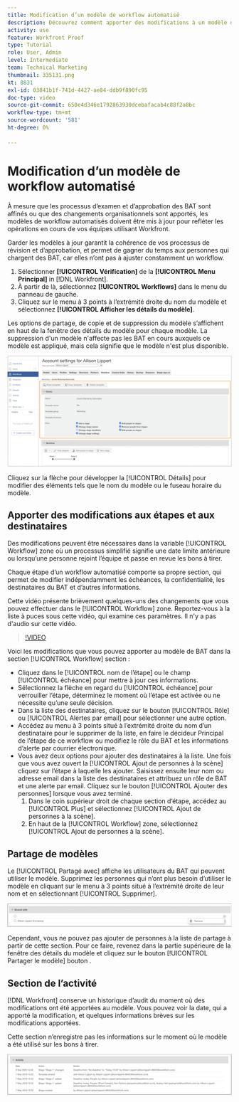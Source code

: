 ```yaml
---
title: Modification d’un modèle de workflow automatisé
description: Découvrez comment apporter des modifications à un modèle de workflow de vérification automatisée existant dans [!DNL  Workfront].
activity: use
feature: Workfront Proof
type: Tutorial
role: User, Admin
level: Intermediate
team: Technical Marketing
thumbnail: 335131.png
kt: 8831
exl-id: 03841b1f-741d-4427-ae84-ddb9f890fc95
doc-type: video
source-git-commit: 650e4d346e1792863930dcebafacab4c88f2a8bc
workflow-type: tm+mt
source-wordcount: '581'
ht-degree: 0%

---
```


# Modification d’un modèle de workflow automatisé

À mesure que les processus d’examen et d’approbation des BAT sont affinés ou que des changements organisationnels sont apportés, les modèles de workflow automatisés doivent être mis à jour pour refléter les opérations en cours de vos équipes utilisant Workfront.

Garder les modèles à jour garantit la cohérence de vos processus de révision et d’approbation, et permet de gagner du temps aux personnes qui chargent des BAT, car elles n’ont pas à ajuster constamment un workflow.

1. Sélectionner **[!UICONTROL Vérification]** de la **[!UICONTROL Menu Principal]** in [!DNL Workfront].
1. À partir de là, sélectionnez **[!UICONTROL Workflows]** dans le menu du panneau de gauche.
1. Cliquez sur le menu à 3 points à l’extrémité droite du nom du modèle et sélectionnez **[!UICONTROL Afficher les détails du modèle]**.

Les options de partage, de copie et de suppression du modèle s’affichent en haut de la fenêtre des détails du modèle pour chaque modèle. La suppression d&#39;un modèle n&#39;affecte pas les BAT en cours auxquels ce modèle est appliqué, mais cela signifie que le modèle n&#39;est plus disponible.

![Fenêtre Détails du modèle](assets/proof-system-setup-edit-templates-details-area.png)

<!--
Lean More URLs
-->

Cliquez sur la flèche pour développer la [!UICONTROL Détails] pour modifier des éléments tels que le nom du modèle ou le fuseau horaire du modèle.

## Apporter des modifications aux étapes et aux destinataires

Des modifications peuvent être nécessaires dans la variable [!UICONTROL Workflow] zone où un processus simplifié signifie une date limite antérieure ou lorsqu’une personne rejoint l’équipe et passe en revue les bons à tirer.

Chaque étape d’un workflow automatisé comporte sa propre section, qui permet de modifier indépendamment les échéances, la confidentialité, les destinataires du BAT et d’autres informations.

Cette vidéo présente brièvement quelques-uns des changements que vous pouvez effectuer dans le [!UICONTROL Workflow] zone. Reportez-vous à la liste à puces sous cette vidéo, qui examine ces paramètres. Il n&#39;y a pas d&#39;audio sur cette vidéo.

>[!VIDEO](https://video.tv.adobe.com/v/335131/?quality=12&learn=on)

Voici les modifications que vous pouvez apporter au modèle de BAT dans la section [!UICONTROL Workflow] section :

* Cliquez dans le [!UICONTROL nom de l’étape] ou le champ [!UICONTROL échéance] pour mettre à jour ces informations.
* Sélectionnez la flèche en regard du [!UICONTROL échéance] pour verrouiller l’étape, déterminez le moment où l’étape est activée ou ne nécessite qu’une seule décision.
* Dans la liste des destinataires, cliquez sur le bouton [!UICONTROL Rôle] ou [!UICONTROL Alertes par email] pour sélectionner une autre option.
* Accédez au menu à 3 points situé à l’extrémité droite du nom d’un destinataire pour le supprimer de la liste, en faire le décideur Principal de l’étape de ce workflow ou modifiez le rôle du BAT et les informations d’alerte par courrier électronique.
* Vous avez deux options pour ajouter des destinataires à la liste. Une fois que vous avez ouvert la [!UICONTROL Ajout de personnes à la scène] cliquez sur l’étape à laquelle les ajouter. Saisissez ensuite leur nom ou adresse email dans la liste des destinataires et attribuez un rôle de BAT et une alerte par email. Cliquez sur le bouton [!UICONTROL Ajouter des personnes] lorsque vous avez terminé.
   1. Dans le coin supérieur droit de chaque section d’étape, accédez au [!UICONTROL Plus] et sélectionnez [!UICONTROL Ajout de personnes à la scène].
   1. En haut de la [!UICONTROL Workflow] zone, sélectionnez [!UICONTROL Ajout de personnes à la scène].

## Partage de modèles

Le [!UICONTROL Partagé avec] affiche les utilisateurs du BAT qui peuvent utiliser le modèle. Supprimez les personnes qui n’ont plus besoin d’utiliser le modèle en cliquant sur le menu à 3 points situé à l’extrémité droite de leur nom et en sélectionnant [!UICONTROL Supprimer].

![[!UICONTROL Partagé avec] list](assets/proof-system-setups-edit-template-shared-with.png)

Cependant, vous ne pouvez pas ajouter de personnes à la liste de partage à partir de cette section. Pour ce faire, revenez dans la partie supérieure de la fenêtre des détails du modèle et cliquez sur le bouton [!UICONTROL Partager le modèle] bouton .

## Section de l’activité

[!DNL Workfront] conserve un historique d’audit du moment où des modifications ont été apportées au modèle. Vous pouvez voir la date, qui a apporté la modification, et quelques informations brèves sur les modifications apportées.

Cette section n’enregistre pas les informations sur le moment où le modèle a été utilisé sur les bons à tirer.

![Liste des activités de BAT](assets/proof-system-setups-edit-template-activity.png)

